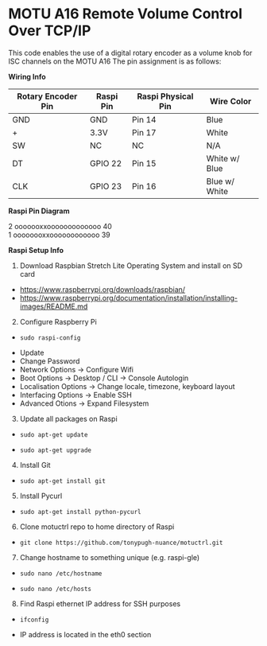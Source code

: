 # MOTU A16 Remote Volume Control Over TCP/IP
This code enables the use of a digital rotary encoder as a volume knob for ISC channels on the MOTU A16
The pin assignment is as follows:

**Wiring Info**

Rotary Encoder Pin | Raspi Pin | Raspi Physical Pin | Wire Color
----|-----|--------|------
GND | GND | Pin 14 | Blue
\+ | 3.3V | Pin 17 | White
SW | NC | NC | N/A
DT | GPIO 22 | Pin 15 | White w/ Blue
CLK | GPIO 23 | Pin 16 | Blue w/ White

**Raspi Pin Diagram**

2 ooooooxxooooooooooooo 40<br>
1 oooooooxxoooooooooooo 39<br>

**Raspi Setup Info**

1. Download Raspbian Stretch Lite Operating System and install on SD card
  * https://www.raspberrypi.org/downloads/raspbian/
  * https://www.raspberrypi.org/documentation/installation/installing-images/README.md
2. Configure Raspberry Pi
  *     sudo raspi-config
  * Update
  * Change Password
  * Network Options -> Configure Wifi
  * Boot Options -> Desktop / CLI -> Console Autologin
  * Localisation Options -> Change locale, timezone, keyboard layout
  * Interfacing Options -> Enable SSH
  * Advanced Otions -> Expand Filesystem
3. Update all packages on Raspi
  *     sudo apt-get update
  *     sudo apt-get upgrade
4. Install Git
  *     sudo apt-get install git
5. Install Pycurl
  *     sudo apt-get install python-pycurl
6. Clone motuctrl repo to home directory of Raspi
  *     git clone https://github.com/tonypugh-nuance/motuctrl.git
7. Change hostname to something unique (e.g. raspi-gle)
  *     sudo nano /etc/hostname
  *     sudo nano /etc/hosts
8. Find Raspi ethernet IP address for SSH purposes
  *     ifconfig
  * IP address is located in the eth0 section
